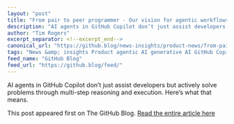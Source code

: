 ```yaml
---
layout: "post"
title: "From pair to peer programmer - Our vision for agentic workflows in GitHub Copilot"
description: "AI agents in GitHub Copilot don’t just assist developers but actively solve problems through multi-s..."
author: "Tim Rogers"
excerpt_separator: <!--excerpt_end-->
canonical_url: "https://github.blog/news-insights/product-news/from-pair-to-peer-programmer-our-vision-for-agentic-workflows-in-github-copilot/"
tags: "News &amp; insights Product agentic AI generative AI GitHub Copilot GitHub"
feed_name: "GitHub Blog"
feed_url: "https://github.blog/feed/"
---
```


AI agents in GitHub Copilot don’t just assist developers but actively solve problems through multi-step reasoning and execution. Here’s what that means.<!--excerpt_end-->

This post appeared first on The GitHub Blog. [Read the entire article here](https://github.blog/news-insights/product-news/from-pair-to-peer-programmer-our-vision-for-agentic-workflows-in-github-copilot/)
